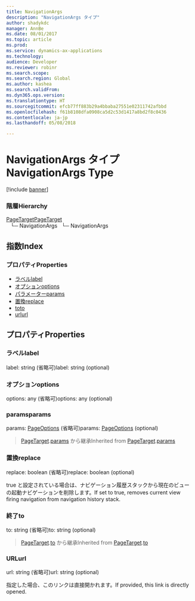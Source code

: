 ```yaml
---
title: NavigationArgs
description: "NavigationArgs タイプ"
author: shadykdc
manager: AnnBe
ms.date: 08/01/2017
ms.topic: article
ms.prod: 
ms.service: dynamics-ax-applications
ms.technology: 
audience: Developer
ms.reviewer: robinr
ms.search.scope: 
ms.search.region: Global
ms.author: kashea
ms.search.validFrom: 
ms.dyn365.ops.version: 
ms.translationtype: HT
ms.sourcegitcommit: efcb77ff883b29a4bbaba27551e02311742afbbd
ms.openlocfilehash: f61b8108dfa0908ca5d2c53d1417a8bd2f8c0436
ms.contentlocale: ja-jp
ms.lasthandoff: 05/08/2018

---
```


# <a name="navigationargs-type"></a><span data-ttu-id="85779-103">NavigationArgs タイプ</span><span class="sxs-lookup"><span data-stu-id="85779-103">NavigationArgs Type</span></span>

[!include [banner](../../../../includes/banner.md)]

### <a name="hierarchy"></a><span data-ttu-id="85779-104">階層</span><span class="sxs-lookup"><span data-stu-id="85779-104">Hierarchy</span></span>

[<span data-ttu-id="85779-105">PageTarget</span><span class="sxs-lookup"><span data-stu-id="85779-105">PageTarget</span></span>](view-model-ipage-ipagetarget.md) <br><span data-ttu-id="85779-106">&nbsp;&nbsp;&nbsp;└─ NavigationArgs</span><span class="sxs-lookup"><span data-stu-id="85779-106">&nbsp;&nbsp;&nbsp;└─ NavigationArgs</span></span> <br>

## <a name="index"></a><span data-ttu-id="85779-107">指数</span><span class="sxs-lookup"><span data-stu-id="85779-107">Index</span></span>

### <a name="properties"></a><span data-ttu-id="85779-108">プロパティ</span><span class="sxs-lookup"><span data-stu-id="85779-108">Properties</span></span>

* [<span data-ttu-id="85779-109">ラベル</span><span class="sxs-lookup"><span data-stu-id="85779-109">label</span></span>](view-model-ipage-inavigationargs.md#label)
* [<span data-ttu-id="85779-110">オプション</span><span class="sxs-lookup"><span data-stu-id="85779-110">options</span></span>](view-model-ipage-inavigationargs.md#options)
* [<span data-ttu-id="85779-111">パラメーター</span><span class="sxs-lookup"><span data-stu-id="85779-111">params</span></span>](view-model-ipage-inavigationargs.md#params)
* [<span data-ttu-id="85779-112">置換</span><span class="sxs-lookup"><span data-stu-id="85779-112">replace</span></span>](view-model-ipage-inavigationargs.md#replace)
* [<span data-ttu-id="85779-113">to</span><span class="sxs-lookup"><span data-stu-id="85779-113">to</span></span>](view-model-ipage-inavigationargs.md#to)
* [<span data-ttu-id="85779-114">url</span><span class="sxs-lookup"><span data-stu-id="85779-114">url</span></span>](view-model-ipage-inavigationargs.md#url)

## <a name="properties"></a><span data-ttu-id="85779-115">プロパティ</span><span class="sxs-lookup"><span data-stu-id="85779-115">Properties</span></span>

### <a name="label"></a><span data-ttu-id="85779-116">ラベル</span><span class="sxs-lookup"><span data-stu-id="85779-116">label</span></span>

<span data-ttu-id="85779-117">label: string (省略可)</span><span class="sxs-lookup"><span data-stu-id="85779-117">label: string (optional)</span></span> 




### <a name="options"></a><span data-ttu-id="85779-118">オプション</span><span class="sxs-lookup"><span data-stu-id="85779-118">options</span></span>

<span data-ttu-id="85779-119">options: any (省略可)</span><span class="sxs-lookup"><span data-stu-id="85779-119">options: any (optional)</span></span> 




### <a name="params"></a><span data-ttu-id="85779-120">params</span><span class="sxs-lookup"><span data-stu-id="85779-120">params</span></span>

<span data-ttu-id="85779-121">params: [PageOptions](view-model-ipage-ipageoptions.md) (省略可)</span><span class="sxs-lookup"><span data-stu-id="85779-121">params: [PageOptions](view-model-ipage-ipageoptions.md) (optional)</span></span> 



> <span data-ttu-id="85779-122">[PageTarget](view-model-ipage-ipagetarget.md).[params](view-model-ipage-ipagetarget.md#params) から継承</span><span class="sxs-lookup"><span data-stu-id="85779-122">Inherited from [PageTarget](view-model-ipage-ipagetarget.md).[params](view-model-ipage-ipagetarget.md#params)</span></span>


### <a name="replace"></a><span data-ttu-id="85779-123">置換</span><span class="sxs-lookup"><span data-stu-id="85779-123">replace</span></span>

<span data-ttu-id="85779-124">replace: boolean (省略可)</span><span class="sxs-lookup"><span data-stu-id="85779-124">replace: boolean (optional)</span></span> 

<span data-ttu-id="85779-125">true と設定されている場合は、ナビゲーション履歴スタックから現在のビューの起動ナビゲーションを削除します。</span><span class="sxs-lookup"><span data-stu-id="85779-125">If set to true, removes current view firing navigation from navigation history stack.</span></span>


### <a name="to"></a><span data-ttu-id="85779-126">終了</span><span class="sxs-lookup"><span data-stu-id="85779-126">to</span></span>

<span data-ttu-id="85779-127">to: string (省略可)</span><span class="sxs-lookup"><span data-stu-id="85779-127">to: string (optional)</span></span> 



> <span data-ttu-id="85779-128">[PageTarget](view-model-ipage-ipagetarget.md).[to](view-model-ipage-ipagetarget.md#to) から継承</span><span class="sxs-lookup"><span data-stu-id="85779-128">Inherited from [PageTarget](view-model-ipage-ipagetarget.md).[to](view-model-ipage-ipagetarget.md#to)</span></span>


### <a name="url"></a><span data-ttu-id="85779-129">URL</span><span class="sxs-lookup"><span data-stu-id="85779-129">url</span></span>

<span data-ttu-id="85779-130">url: string (省略可)</span><span class="sxs-lookup"><span data-stu-id="85779-130">url: string (optional)</span></span> 

<span data-ttu-id="85779-131">指定した場合、このリンクは直接開かれます。</span><span class="sxs-lookup"><span data-stu-id="85779-131">If provided, this link is directly opened.</span></span>



